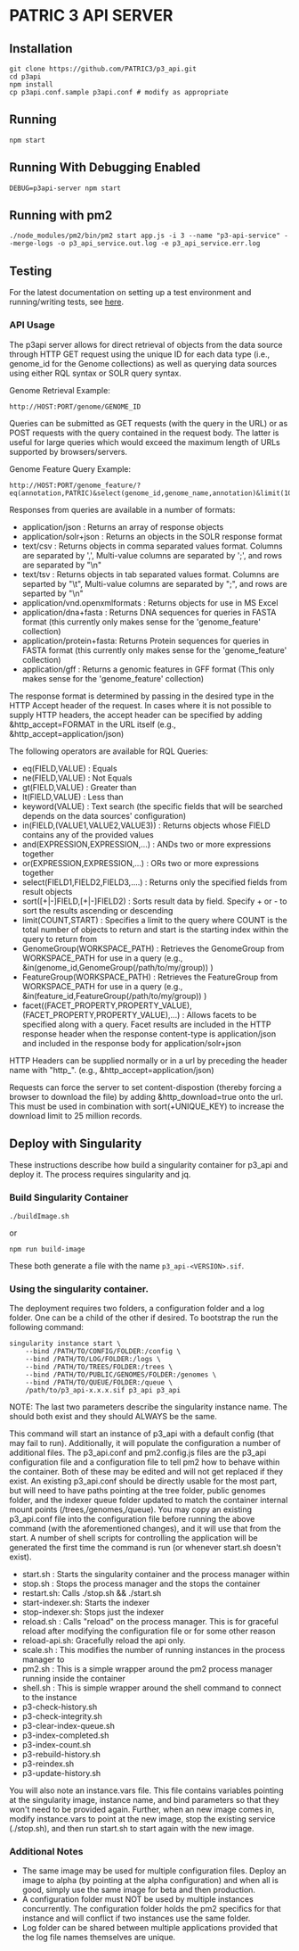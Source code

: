 # PATRIC 3 API SERVER

## Installation
```
git clone https://github.com/PATRIC3/p3_api.git
cd p3api
npm install
cp p3api.conf.sample p3api.conf # modify as appropriate
```
## Running
```
npm start
```

## Running With Debugging Enabled
```
DEBUG=p3api-server npm start
```

## Running with pm2
```
./node_modules/pm2/bin/pm2 start app.js -i 3 --name "p3-api-service" --merge-logs -o p3_api_service.out.log -e p3_api_service.err.log
```

## Testing

For the latest documentation on setting up a test environment and running/writing tests, see [here](tests/README.md).


### API Usage

The p3api server allows for direct retrieval of objects from the data source through HTTP GET request using the unique ID for each data type (i.e., genome_id for the Genome collections) as well as querying data sources using either RQL syntax or SOLR query syntax.

Genome Retrieval Example:

	http://HOST:PORT/genome/GENOME_ID

Queries can be submitted as GET requests (with the query in the URL) or as POST requests with the query contained in the request body.  The latter is useful for large queries which would exceed the maximum length of URLs supported by browsers/servers.

Genome Feature Query Example:

	http://HOST:PORT/genome_feature/?eq(annotation,PATRIC)&select(genome_id,genome_name,annotation)&limit(10)&http_accept=application/json

Responses from queries are available in a number of formats:

- application/json : Returns an array of response objects
- application/solr+json : Returns an objects in the SOLR response format
- text/csv : Returns objects in comma separated values format. Columns are separated by ',', Multi-value columns are separated by ';', and rows are separated by "\n"
- text/tsv : Returns objects in tab separated values format.  Columns are separted by "\t", Multi-value columns are separated by ";", and rows are separted by "\n"
- application/vnd.openxmlformats : Returns objects for use in MS Excel
- application/dna+fasta : Returns DNA sequences for queries in FASTA format (this currently only makes sense for the 'genome_feature' collection)
- application/protein+fasta: Returns Protein sequences for queries in FASTA format (this currently only makes sense for the 'genome_feature' collection)
- application/gff :  Returns a genomic features in GFF format (This only makes sense for the 'genome_feature' collection)

The response format is determined by passing in the desired type in the HTTP Accept header of the request.  In cases where it is not possible to supply HTTP headers, the accept header can be specified by adding &http_accept=FORMAT  in the URL itself  (e.g.,  &http_accept=application/json)

The following operators are available for RQL Queries:

- eq(FIELD,VALUE) : Equals
- ne(FIELD,VALUE) : Not Equals
- gt(FIELD,VALUE) : Greater than
- lt(FIELD,VALUE) : Less than
- keyword(VALUE) : Text search (the specific fields that will be searched depends on the data sources' configuration)
- in(FIELD,(VALUE1,VALUE2,VALUE3)) : Returns objects whose FIELD contains any of the provided values
- and(EXPRESSION,EXPRESSION,...) : ANDs two or more expressions together
- or(EXPRESSION,EXPRESSION,...) : ORs two or more expressions together
- select(FIELD1,FIELD2,FIELD3,....) : Returns only the specified fields from result objects
- sort([+|-]FIELD,[+|-]FIELD2) : Sorts result data by field. Specify + or - to sort the results ascending or descending
- limit(COUNT,START) : Specifies a limit to the query where COUNT is the total number of objects to return and start is the starting index within the query to return from
- GenomeGroup(WORKSPACE_PATH) : Retrieves the GenomeGroup from WORKSPACE_PATH for use in a query (e.g., &in(genome_id,GenomeGroup(/path/to/my/group)) )
- FeatureGroup(WORKSPACE_PATH) : Retrieves the FeatureGroup from WORKSPACE_PATH for use in a query (e.g., &in(feature_id,FeatureGroup(/path/to/my/group)) )
- facet((FACET_PROPERTY,PROPERTY_VALUE),(FACET_PROPERTY,PROPERTY_VALUE),...) : Allows facets to be specified along with a query. Facet results are included in the HTTP response header when the response content-type is application/json and included in the response body for application/solr+json

HTTP Headers can be supplied normally or in a url by preceding the header name with "http_".  (e.g., &http_accept=application/json)

Requests can force the server to set content-dispostion (thereby forcing a browser to download the file) by adding &http_download=true onto the url.
This must be used in combination with sort(+UNIQUE_KEY) to increase the download limit to 25 million records.

## Deploy with Singularity

These instructions describe how build a singularity container for p3_api and deploy it.  The process requires singularity and jq.

### Build Singularity Container

```
./buildImage.sh
```
or
```
npm run build-image
```

These both generate a file with the name ```p3_api-<VERSION>.sif```.

### Using the singularity container.

The deployment requires two folders, a configuration folder and a log folder.  One can be a child of the other if desired. To bootstrap the
run the following command:

```
singularity instance start \
    --bind /PATH/TO/CONFIG/FOLDER:/config \
    --bind /PATH/TO/LOG/FOLDER:/logs \
    --bind /PATH/TO/TREES/FOLDER:/trees \
    --bind /PATH/TO/PUBLIC/GENOMES/FOLDER:/genomes \
    --bind /PATH/TO/QUEUE/FOLDER:/queue	\
    /path/to/p3_api-x.x.x.sif p3_api p3_api
```

NOTE: The last two parameters describe the singularity instance name.  The should both exist and they should ALWAYS be the same.

This command will start an instance of p3_api with a default config (that may fail to run). Additionally, it will populate the configuration
a number of additional files.  The p3_api.conf and pm2.config.js files are the p3_api configuration file and a configuration file to tell pm2
how to behave within the container.  Both of these may be edited and will not get replaced if they exist. An existing p3_api.conf should be
directly usable for the most part, but will need to have paths pointing at the tree folder, public genomes folder, and the indexer queue folder
updated to match the container internal mount points (/trees,/genomes,/queue). You may copy an existing p3_api.conf file into the configuration file before running the above command (with the aforementioned changes), and it will use that from the start.  A number of shell scripts for controlling the application will be generated the first time the command is run (or whenever start.sh doesn't exist).

- start.sh  : Starts the singularity container and the process manager within
- stop.sh   : Stops the process manager and the stops the container
- restart.sh: Calls ./stop.sh && ./start.sh
- start-indexer.sh: Starts the indexer
- stop-indexer.sh: Stops just the indexer
- reload.sh : Calls "reload" on the process manager.  This is for graceful reload after modifying the configuration file or for some other reason
- reload-api.sh: Gracefully reload the api only.
- scale.sh <desired instance count> : This modifies the number of running instances in the process manager to <desired instance count>
- pm2.sh <pm2 arguments> : This is a simple wrapper around the pm2 process manager running inside the container
- shell.sh  : This is simple wrapper around the shell command to connect to the instance
- p3-check-history.sh
- p3-check-integrity.sh
- p3-clear-index-queue.sh
- p3-index-completed.sh
- p3-index-count.sh
- p3-rebuild-history.sh
- p3-reindex.sh
- p3-update-history.sh

You will also note an instance.vars file.  This file contains variables pointing at the singularity image, instance name, and bind parameters
so that they won't need to be provided again.  Further, when an new image comes in,  modify instance.vars to point at the new image, stop the
existing service (./stop.sh), and then run start.sh to start again with the new image.

### Additional Notes

  - The same image may be used for multiple configuration files.  Deploy an image to alpha (by pointing at the alpha configuration) and when all is good,
    simply use the same image for beta and then production.
  - A configuration folder must NOT be used by multiple instances concurrently.  The configuration folder holds the pm2 specifics for that instance and will
    conflict if two instances use the same folder.
   - Log folder can be shared between multiple applications provided that the log file names themselves are unique.



